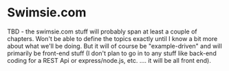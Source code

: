 
<a id="swimsie2"></a>

# Swimsie.com

TBD - the swimsie.com stuff will probably span at least a couple of chapters. Won't be able to define the topics exactly until I know a bit more about what we'll be doing. But it will of course be "example-driven" and will primarily be front-end stuff (I don't plan to go in to any stuff like back-end coding for a REST Api or express/node.js, etc. .... it will be all front end).
